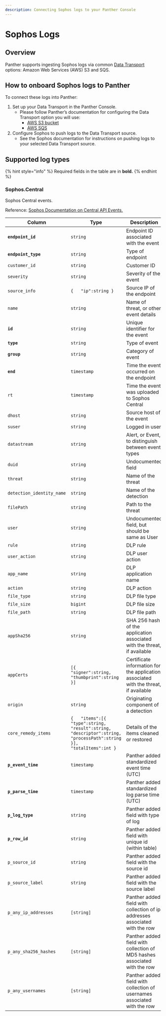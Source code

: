 ```yaml
---
description: Connecting Sophos logs to your Panther Console
---
```


# Sophos Logs

## Overview

Panther supports ingesting Sophos logs via common [Data Transport](https://docs.panther.com/data-onboarding/data-transports) options: Amazon Web Services (AWS) S3 and SQS.

## How to onboard Sophos logs to Panther

To connect these logs into Panther:

1. Set up your Data Transport in the Panther Console.
   * Please follow Panther’s documentation for configuring the Data Transport option you will use:
     * [AWS S3 bucket](https://docs.panther.com/data-onboarding/data-transports/s3)
     * [AWS SQS](https://docs.panther.com/data-onboarding/data-transports/sqs)
2. Configure Sophos to push logs to the Data Transport source.
   * See the Sophos documentation for instructions on pushing logs to your selected Data Transport source.

## Supported log types

{% hint style="info" %}
Required fields in the table are in **bold.**
{% endhint %}

### Sophos.Central

Sophos Central events.

Reference: [Sophos Documentation on Central API Events.](https://support.sophos.com/support/s/article/KB-000038307?language=en\_US)

| Column                    | Type                                                                                                                                | Description                                                                          |
| ------------------------- | ----------------------------------------------------------------------------------------------------------------------------------- | ------------------------------------------------------------------------------------ |
| **`endpoint_id`**         | `string`                                                                                                                            | Endpoint ID associated with the event                                                |
| **`endpoint_type`**       | `string`                                                                                                                            | Type of endpoint                                                                     |
| `customer_id`             | `string`                                                                                                                            | Customer ID                                                                          |
| `severity`                | `string`                                                                                                                            | Severity of the event                                                                |
| `source_info`             | `{   "ip":string }`                                                                                                                 | Source IP of the endpoint                                                            |
| `name`                    | `string`                                                                                                                            | Name of threat, or other event details                                               |
| **`id`**                  | `string`                                                                                                                            | Unique identifier for the event                                                      |
| **`type`**                | `string`                                                                                                                            | Type of event                                                                        |
| **`group`**               | `string`                                                                                                                            | Category of event                                                                    |
| **`end`**                 | `timestamp`                                                                                                                         | Time the event occurred on the endpoint                                              |
| `rt`                      | `timestamp`                                                                                                                         | Time the event was uploaded to Sophos Central                                        |
| `dhost`                   | `string`                                                                                                                            | Source host of the event                                                             |
| `suser`                   | `string`                                                                                                                            | Logged in user                                                                       |
| `datastream`              | `string`                                                                                                                            | Alert, or Event, to distinguish between event types                                  |
| `duid`                    | `string`                                                                                                                            | Undocumented field                                                                   |
| `threat`                  | `string`                                                                                                                            | Name of the threat                                                                   |
| `detection_identity_name` | `string`                                                                                                                            | Name of the detection                                                                |
| `filePath`                | `string`                                                                                                                            | Path to the threat                                                                   |
| `user`                    | `string`                                                                                                                            | Undocumented field, but should be same as User                                       |
| `rule`                    | `string`                                                                                                                            | DLP rule                                                                             |
| `user_action`             | `string`                                                                                                                            | DLP user action                                                                      |
| `app_name`                | `string`                                                                                                                            | DLP application name                                                                 |
| `action`                  | `string`                                                                                                                            | DLP action                                                                           |
| `file_type`               | `string`                                                                                                                            | DLP file type                                                                        |
| `file_size`               | `bigint`                                                                                                                            | DLP file size                                                                        |
| `file_path`               | `string`                                                                                                                            | DLP file path                                                                        |
| `appSha256`               | `string`                                                                                                                            | SHA 256 hash of the application associated with the threat, if available             |
| `appCerts`                | `[{   "signer":string,   "thumbprint":string }]`                                                                                    | Certificate information for the application associated with the threat, if available |
| `origin`                  | `string`                                                                                                                            | Originating component of a detection                                                 |
| `core_remedy_items`       | `{   "items":[{     "type":string,     "result":string,     "descriptor":string,     "processPath":string }],   "totalItems":int }` | Details of the items cleaned or restored                                             |
| **`p_event_time`**        | `timestamp`                                                                                                                         | Panther added standardized event time (UTC)                                          |
| **`p_parse_time`**        | `timestamp`                                                                                                                         | Panther added standardized log parse time (UTC)                                      |
| **`p_log_type`**          | `string`                                                                                                                            | Panther added field with type of log                                                 |
| **`p_row_id`**            | `string`                                                                                                                            | Panther added field with unique id (within table)                                    |
| `p_source_id`             | `string`                                                                                                                            | Panther added field with the source id                                               |
| `p_source_label`          | `string`                                                                                                                            | Panther added field with the source label                                            |
| `p_any_ip_addresses`      | `[string]`                                                                                                                          | Panther added field with collection of ip addresses associated with the row          |
| `p_any_sha256_hashes`     | `[string]`                                                                                                                          | Panther added field with collection of MD5 hashes associated with the row            |
| `p_any_usernames`         | `[string]`                                                                                                                          | Panther added field with collection of usernames associated with the row             |
